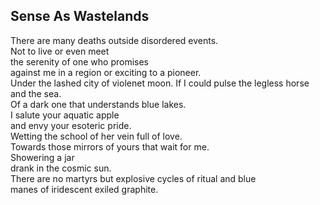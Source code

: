 Sense As Wastelands
-------------------
There are many deaths outside disordered events.  
Not to live or even meet  
the serenity of one who promises  
against me in a region or exciting to a pioneer.  
Under the lashed city of violenet moon. If I could pulse the legless horse and the sea.  
Of a dark one that understands blue lakes.  
I salute your aquatic apple  
and envy your esoteric pride.  
Wetting the school of her vein full of love.  
Towards those mirrors of yours that wait for me.  
Showering a jar  
drank in the cosmic sun.  
There are no martyrs but explosive cycles of ritual and blue  
manes of iridescent exiled graphite.  
